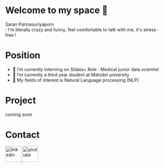 # Welcome to my space 👋

Saran Pannasuriyaporn
<br>: I'm literally crazy and funny, feel comfortable to talk with me, it's stress-free !

# Position
- 🔭 I’m currently interning on SIdata+ 
   Role : Medical junior data scientist
- 🌱 I’m currently a third year student at Mahidol university
- 👯 My fields of interest is Natural Language processing (NLP)

# Project
coming soon

# Contact 
<a href="https://www.linkedin.com/in/saran-pannasuriyaporn-1104071ab/">
   <img alt="linkedin" src="https://www.shareicon.net/data/512x512/2015/09/23/106002_logo_512x512.png"
        width=50" height="50">
</a>

                             
<a href="https://www.youtube.com/channel/UCDJ1y-YCpuZudh_S4wXYjpA/featured">
   <img alt="youtube" src="https://www.logo.wine/a/logo/YouTube/YouTube-Icon-Full-Color-Logo.wine.svg"
        width=50" height="50">
</a>                             
